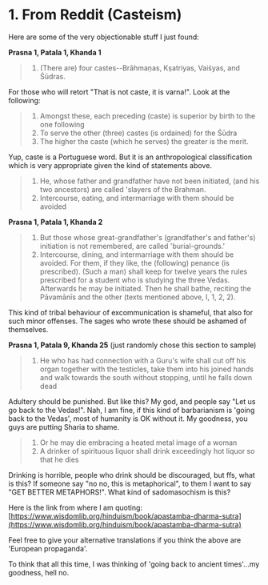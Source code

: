 # 1. From Reddit (Casteism)
Here are some of the very objectionable stuff I just found:

**Prasna 1, Patala 1, Khanda 1**

> 1. (There are) four castes--Brāhmaṇas, Kṣatriyas, Vaiśyas, and Śūdras.

For those who will retort "That is not caste, it is varna!". Look at the following:

> 1. Amongst these, each preceding (caste) is superior by birth to the one following
> 2. To serve the other (three) castes (is ordained) for the Śūdra
> 3. The higher the caste (which he serves) the greater is the merit.

Yup, caste is a Portuguese word. But it is an anthropological classification which is very appropriate given the kind of statements above.

> 1. He, whose father and grandfather have not been initiated, (and his two ancestors) are called 'slayers of the Brahman.
> 2. Intercourse, eating, and intermarriage with them should be avoided

**Prasna 1, Patala 1, Khanda 2**

> 1. But those whose great-grandfather's (grandfather's and father's) initiation is not remembered, are called 'burial-grounds.'
> 2. Intercourse, dining, and intermarriage with them should be avoided. For them, if they like, the (following) penance (is prescribed). (Such a man) shall keep for twelve years the rules prescribed for a student who is studying the three Vedas. Afterwards he may be initiated. Then he shall bathe, reciting the Pāvamānīs and the other (texts mentioned above, I, 1, 2, 2).

This kind of tribal behaviour of excommunication is shameful, that also for such minor offenses. The sages who wrote these should be ashamed of themselves.

**Prasna 1, Patala 9, Khanda 25** (just randomly chose this section to sample)

> 1. He who has had connection with a Guru's wife shall cut off his organ together with the testicles, take them into his joined hands and walk towards the south without stopping, until he falls down dead

Adultery should be punished. But like this? My god, and people say "Let us go back to the Vedas!". Nah, I am fine, if this kind of barbarianism is 'going back to the Vedas', most of humanity is OK without it. My goodness, you guys are putting Sharia to shame.

> 1. Or he may die embracing a heated metal image of a woman
> 2. A drinker of spirituous liquor shall drink exceedingly hot liquor so that he dies

Drinking is horrible, people who drink should be discouraged, but ffs, what is this? If someone say "no no, this is metaphorical", to them I want to say "GET BETTER METAPHORS!". What kind of sadomasochism is this?

Here is the link from where I am quoting: [https://www.wisdomlib.org/hinduism/book/apastamba-dharma-sutra](https://www.wisdomlib.org/hinduism/book/apastamba-dharma-sutra)

Feel free to give your alternative translations if you think the above are 'European propaganda'.

To think that all this time, I was thinking of 'going back to ancient times'...my goodness, hell no.

